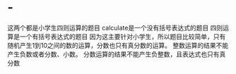 # -
这两个都是小学生四则运算的题目
calculate是一个没有括号表达式的题目
四则运算是一个有括号表达式的题目
因为这主要针对小学生，所以题目比较简单，只有随机产生1到10之间的数的运算，分数也只有真分数的运算。
整数运算的结果不能产生负数或者分数、小数。
分数运算的结果不能产生负整数，且表达式也只有真分数
